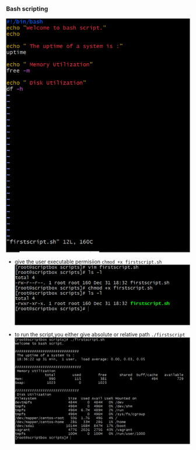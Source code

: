 ### Bash scripting

![firstscript](../bashscripting/images/firstsscript.PNG)

- give the user executable permisiion
`chmod +x firstscript.sh`
![execute](../bashscripting/images/executable.PNG)

- to run the script,you either give absolute or relative path
`./firstscript`
![output](../bashscripting/images/output.PNG)